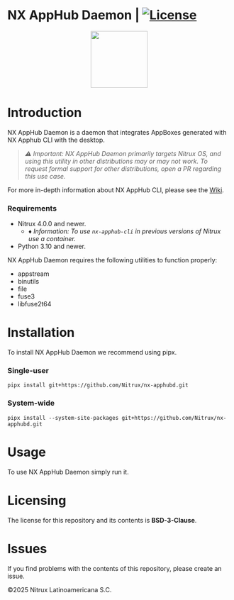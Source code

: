# NX AppHub Daemon | [![License](https://img.shields.io/badge/License-BSD_3--Clause-blue.svg)](https://opensource.org/licenses/BSD-3-Clause)

<p align="center">
  <img width="128" height="128" src="https://raw.githubusercontent.com/Nitrux/luv-icon-theme/refs/heads/master/Luv/mimetypes/64/application-x-iso9660-appimage.svg">
</p>

# Introduction

NX AppHub Daemon is a daemon that integrates AppBoxes generated with NX Apphub CLI with the desktop.

> _⚠️ Important: NX AppHub Daemon primarily targets Nitrux OS, and using this utility in other distributions may or may not work. To request formal support for other distributions, open a PR regarding this use case._

For more in-depth information about NX AppHub CLI, please see the [Wiki](https://github.com/Nitrux/nx-apphub/wiki).

### Requirements

- Nitrux 4.0.0 and newer.
    - _♦ Information: To use `nx-apphub-cli` in previous versions of Nitrux use a container._
- Python 3.10 and newer.

NX AppHub Daemon requires the following utilities to function properly:

- appstream
- binutils
- file
- fuse3
- libfuse2t64

# Installation

To install NX AppHub Daemon we recommend using pipx.

### Single-user

```
pipx install git+https://github.com/Nitrux/nx-apphubd.git
```


### System-wide

```
pipx install --system-site-packages git+https://github.com/Nitrux/nx-apphubd.git
```

# Usage

To use NX AppHub Daemon simply run it.


# Licensing

The license for this repository and its contents is **BSD-3-Clause**.

# Issues

If you find problems with the contents of this repository, please create an issue.

©2025 Nitrux Latinoamericana S.C.
